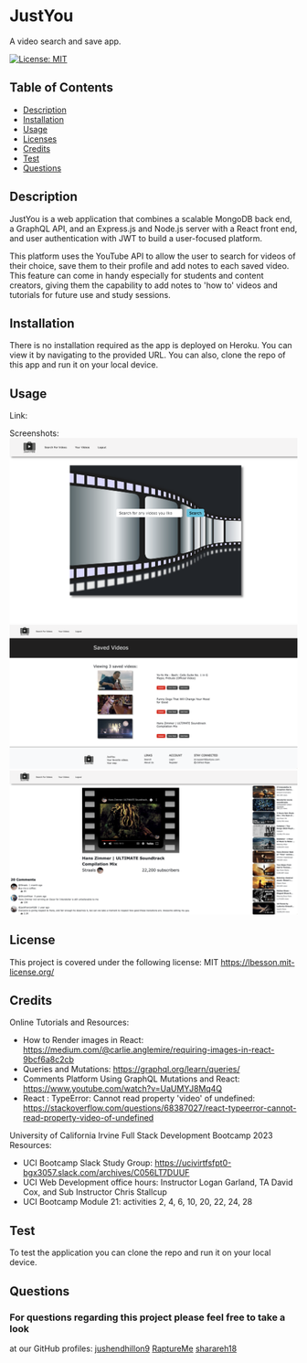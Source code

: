 # JustYou

A video search and save app.  


 [![License: MIT](https://img.shields.io/badge/License-MIT-yellow.svg)](https://opensource.org/licenses/MIT)

  ## Table of Contents
  * [Description](#description)
  * [Installation](#installation)
  * [Usage](#usage)
  * [Licenses](#license)
  * [Credits](#credits)
  * [Test](#test)
  * [Questions](#questions)


  ## Description
  JustYou is a web application that combines a scalable MongoDB back end, a GraphQL API, and an Express.js and Node.js server with a React front end, and user authentication with JWT to build a user-focused platform.

  This platform uses the YouTube API to allow the user to search for videos of their choice, save them to their profile and add notes to each saved video.  This feature can come in handy especially for students and content creators, giving them the capability to add notes to 'how to' videos and tutorials for future use and study sessions.  

  ## Installation
  There is no installation required as the app is deployed on Heroku.  You can view it by navigating to the provided URL.  You can also, clone the repo of this app and run it on your local device.

  ## Usage
  Link: 

  Screenshots:
![justyou homepage](<Screenshot 2023-12-13 at 2.16.28 PM.png>)
![justyou saved page](<Screenshot 2023-12-13 at 11.09.08 AM.png>)
![justyou render page](<Screenshot 2023-12-13 at 11.08.50 AM.png>)


  ## License
  This project is covered under the following license: MIT
  https://lbesson.mit-license.org/

  

  ## Credits
  Online Tutorials and Resources:
-  How to Render images in React: https://medium.com/@carlie.anglemire/requiring-images-in-react-9bcf6a8c2cb
-  Queries and Mutations:  https://graphql.org/learn/queries/
-  Comments Platform Using GraphQL Mutations and React: https://www.youtube.com/watch?v=UaUMYJ8Mq4Q
-  React : TypeError: Cannot read property 'video' of undefined: https://stackoverflow.com/questions/68387027/react-typeerror-cannot-read-property-video-of-undefined


University of California Irvine Full Stack Development Bootcamp 2023 Resources:

-  UCI Bootcamp Slack Study Group:  https://ucivirtfsfpt0-bgx3057.slack.com/archives/C056LT7DUUF
-  UCI Web Development office hours:  Instructor Logan Garland, TA David Cox, and Sub Instructor Chris Stallcup 
-  UCI Bootcamp Module 21: activities 2, 4, 6, 10, 20, 22, 24, 28
  
  ## Test
  To test the application you can clone the repo and run it on your local device.

  ## Questions
  ### For questions regarding this project please feel free to take a look
  at our GitHub profiles:
  [jushendhillon9](https://github.com/jushendhillon9)
  [RaptureMe](https://github.com/RaptureMe)
   [sharareh18](https://github.com/sharareh18)

